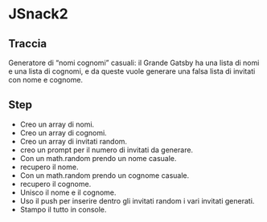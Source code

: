 # JSnack2

## Traccia

Generatore di “nomi cognomi” casuali: il Grande Gatsby ha una lista di nomi e una lista di cognomi, e da queste vuole generare una falsa lista di invitati con nome e cognome.

## Step

- Creo un array di nomi.
- Creo un array di cognomi.
- Creo un array di invitati random.
- creo un prompt per il numero di invitati da generare.
- Con un math.random prendo un nome casuale.
- recupero il nome.
- Con un math.random prendo un cognome casuale.
- recupero il cognome.
- Unisco il nome e il cognome.
- Uso il push per inserire dentro gli invitati random i vari invitati generati.
- Stampo il tutto in console.
